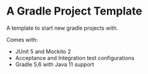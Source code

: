 # A Gradle Project Template

A template to start new gradle projects with.

Comes with:
* JUnit 5 and Mockito 2
* Acceptance and Integration test configurations
* Gradle 5.6 with Java 11 support


